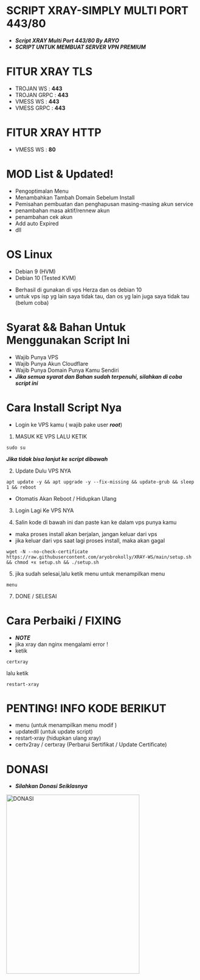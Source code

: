<p align="center">

# SCRIPT XRAY-SIMPLY MULTI PORT 443/80 
- ***Script XRAY Multi Port 443/80 By ARYO***
- ***SCRIPT UNTUK MEMBUAT SERVER VPN PREMIUM***
#

# FITUR XRAY TLS
- TROJAN WS        : **443**
- TROJAN GRPC      : **443**
- VMESS WS         : **443**
- VMESS GRPC       : **443**

# FITUR XRAY HTTP
- VMESS WS         : **80**

# MOD List & Updated!
- Pengoptimalan Menu
- Menambahkan Tambah Domain Sebelum Install
- Pemisahan pembuatan dan penghapusan masing-masing akun service
- penambahan masa aktif/rennew akun
- penambahan cek akun
- Add auto Expired
- dll

# OS Linux
- Debian 9 (HVM)
- Debian 10 (Tested KVM)
* Berhasil di gunakan di vps Herza dan os debian 10
* untuk vps isp yg lain saya tidak tau, dan os yg lain juga saya tidak tau (belum coba)

# Syarat && Bahan Untuk Menggunakan Script Ini
- Wajib Punya VPS
- Wajib Punya Akun Cloudflare
- Wajib Punya Domain Punya Kamu Sendiri
- ***Jika semua syarat dan Bahan sudah terpenuhi, silahkan di coba script ini***

# Cara Install Script Nya
- Login ke VPS kamu ( wajib pake user ***root***)
1. MASUK KE VPS LALU KETIK
```
sudo su
```
***Jika tidak bisa lanjut ke script dibawah***

2. Update Dulu VPS NYA

```
apt update -y && apt upgrade -y --fix-missing && update-grub && sleep 1 && reboot
```
- Otomatis Akan Reboot / Hidupkan Ulang

3. Login Lagi Ke VPS NYA

4. Salin kode di bawah ini dan paste kan ke dalam vps punya kamu
- maka proses install akan berjalan, jangan keluar dari vps
- jika keluar dari vps saat lagi proses install, maka akan gagal
  
```
wget -N --no-check-certificate  https://raw.githubusercontent.com/aryobrokolly/XRAY-WS/main/setup.sh && chmod +x setup.sh && ./setup.sh
```

5. jika sudah selesai,lalu ketik menu untuk menampilkan menu

```
menu
```
7. DONE / SELESAI

# Cara Perbaiki / FIXING
- ***NOTE***
- jika xray dan nginx mengalami error !
- ketik
```
certxray
```
lalu ketik
```
restart-xray
```

# PENTING! INFO KODE BERIKUT
- menu (untuk menampilkan menu modif )
- updatedll (untuk update script)
- restart-xray (hidupkan ulang xray)
- certv2ray / certxray (Perbarui Sertifikat / Update Certificate)


# DONASI
- ***Silahkan Donasi Seiklasnya***
<img src="https://github.com/aryobrokolly/XRAY-MPORT/blob/26495331210caf0380909a4478a7b3721e04124c/img/qris.jpg" alt="DONASI" width="350" height="470">
